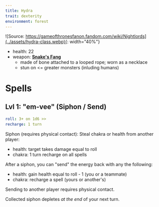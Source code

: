 ```yaml
---
title: Hydra
trait: dexterity
environment: forest
---
```


![Source: https://gameofthronesfanon.fandom.com/wiki/Nightlords](../assets/hydra-class.webp){: width="40%"}

- health: 22
- weapon: [**Snake's Fang**](../Weapons)
  - made of bone attached to a looped rope; worn as a necklace 
  - stun on <= greater monsters (inluding humans)


# Spells

## Lvl 1: "em-vee" (Siphon / Send)
```yaml
roll: 3+ on 1d6 >>
recharge: 1 turn
```

Siphon (requires physical contact): Steal chakra or health from another player:

- health: target takes damage equal to roll
- chakra: 1 turn recharge on all spells

After a siphon, you can "send" the energy back with any the following:

- health: gain health equal to roll - 1 (you or a teammate)
- chakra: recharge a spell (yours or another's)

Sending to another player requires physical contact.

Collected siphon depletes _at the end_ of your next turn.

<!-- 
Special moves:
- steal health from self (or ally), convert to other ally
 -->


<!-- 
## Lvl 2: "foryen-hex ced"(Rapidash)
```yaml
roll: 3+ on 1d6
recharge: 3 turns
```

- Adds 6 movement actions (dashes / dodges) to action set on player's turn
- Can be used as a reaction on any person's turn
  - if you have siphoned energy / chakra, you can _expell_ it during a reaction (but can't pull it)
 -->

<!-- ## Lvl 3 (special): "em-vee-star"
```yaml
roll: 6+ on 1d20 >>
charge: 1 turn
recharge: 1 day
```

 --><!-- Player stretches out arms, and emits a piercing pulse wave touching anything within 3 dashes. Any creature (including teammates) caught in pulse: -->

<!-- 
- lose magic for 2 turns 
- including base spells and dodge
- take damage equal to dice rollover / # of creatures in radius


Player gets health equal to dice rollover.

Nat 20: full health
-->
